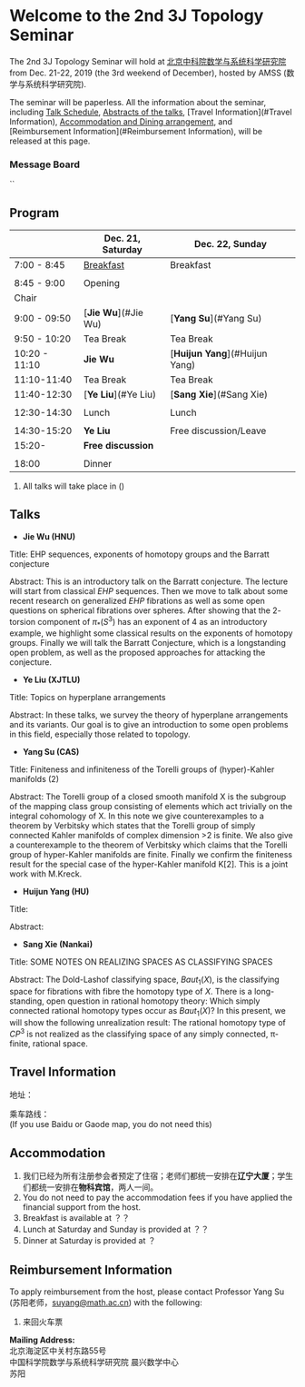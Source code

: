 # Welcome to the 2nd 3J Topology Seminar  

The 2nd 3J Topology Seminar will hold at [北京中科院数学与系统科学研究院](http://www.amss.ac.cn) from Dec. 21-22, 2019 (the 3rd weekend of December), hosted by AMSS (数学与系统科学研究院).

The seminar will be paperless. All the information about the seminar, including [Talk Schedule](#Program), [Abstracts of the talks](#Talks), [Travel Information](#Travel Information), [Accommodation and Dining arrangement](#Accommodation), and [Reimbursement Information](#Reimbursement Information), will be released at this page.

### Message Board
``


## <span id="Program">Program</span>  


|                         |       Dec. 21, Saturday           |   Dec. 22, Sunday                      |
| ----------------------- | --------------------------------  | -------------------------------------- |
|       7:00 - 8:45       |      [Breakfast](#dining)         |      Breakfast                         |
|                                                                                                      |
|       8:45 - 9:00       |           Opening                 |                                        |
|         Chair           |                                   |                                        |
|       9:00 - 09:50      |      [**Jie Wu**](#Jie Wu)        |       [**Yang Su**](#Yang Su)          | 
|       9:50 - 10:20      |          Tea Break                |         Tea Break                      |
|       10:20 - 11:10     |               **Jie Wu**          |    [**Huijun Yang**](#Huijun Yang)     |
|       11:10-11:40       |          Tea Break                |         Tea Break                      |
|       11:40-12:30       |      [**Ye Liu**](#Ye Liu)        |    [**Sang Xie**](#Sang Xie)           | 
|                                                                                                      |
|       12:30-14:30       |          Lunch                    |        Lunch                           |
|                                                                                                      |
|       14:30-15:20       |         **Ye Liu**               |         Free discussion/Leave          |
|       15:20-            |        **Free discussion**        |                                        |
|                                                                                                      |
|       18:00             |             Dinner                |                                        |
  
1. All talks will take place in ()   







## <span id="Talks">Talks</span>    


- **<span id="Jie Wu">Jie Wu</span> (HNU)**  

Title: $\mathrm{EHP}$ sequences, exponents of homotopy groups and the Barratt conjecture  

Abstract: This is an introductory talk on the Barratt conjecture. The lecture will start from classical $EHP$ sequences. Then we move to talk about some recent research on generalized $EHP$ fibrations as well as some open questions on spherical fibrations over spheres. After showing that the $2$-torsion component of $\pi_*(S^3)$ has an exponent of $4$ as an introductory example, we highlight some classical results on the exponents of homotopy groups. Finally we will talk the Barratt Conjecture, which is a longstanding open problem, as well as the proposed approaches for attacking the conjecture.  



- **<span id="Ye Liu">Ye Liu</span> (XJTLU)**  

Title: Topics on hyperplane arrangements

Abstract: In these talks, we survey the theory of hyperplane arrangements and its variants. Our goal is to give an introduction to some open problems in this field, especially those related to topology.



- **<span id="Yang Su">Yang Su</span> (CAS)**  

Title: Finiteness and infiniteness of the Torelli groups of (hyper)-Kahler manifolds (2)  

Abstract: The Torelli group of a closed smooth manifold X is the subgroup of the mapping class group consisting of elements which act trivially on the integral cohomology of X. In this note we give counterexamples to a theorem by Verbitsky which states that the Torelli group of simply connected Kahler manifolds of complex dimension >2 is finite. We also give a counterexample to the theorem of Verbitsky which claims that the Torelli group of hyper-Kahler manifolds are finite. Finally we confirm the finiteness result for the special case of the hyper-Kahler manifold K[2]. This is a joint work with M.Kreck.



- **<span id="Huijun Yang">Huijun Yang</span> (HU)**  

Title: 

Abstract: 


  

- **<span id="Sang Xie">Sang Xie</span> (Nankai)**  

Title: SOME NOTES ON REALIZING SPACES AS CLASSIFYING
SPACES

Abstract: The Dold-Lashof classifying space, $Baut_1 (X)$, is the classifying space for fibrations with fibre the homotopy type of $X$. There is a long-standing, open question in rational homotopy theory: 
Which simply connected rational homotopy types occur as $Baut_1(X)$? In this present, we will show the following unrealization result: 
The rational homotopy type of $CP^3$ is not realized as the classifying space of any simply connected, π-finite, rational space.




## <span id="Travel Information">Travel Information</span>

地址：  

乘车路线：  
(If you use Baidu or Gaode map, you do not need this)
 



## <span id="Accommodation">Accommodation</span>

1.	我们已经为所有注册参会者预定了住宿；老师们都统一安排在**辽宁大厦**；学生们都统一安排在**物科宾馆**，两人一间。
2.	You do not need to pay the accommodation fees if you have applied the financial support from the host.
4.	<span id="dining">Breakfast</span> is available at ？？
5.	Lunch at Saturday and Sunday is provided at ？？ 
6.	Dinner at Saturday is provided at ？




##  <span id="Reimbursement Information">Reimbursement Information</span>  

To apply reimbursement from the host, please contact Professor Yang Su (苏阳老师，suyang@math.ac.cn) with the following:

1.	来回火车票  

**Mailing Address:**  
北京海淀区中关村东路55号    
中国科学院数学与系统科学研究院 晨兴数学中心  
苏阳








